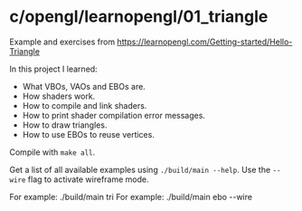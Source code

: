 # c/opengl/learnopengl/01_triangle

Example and exercises from https://learnopengl.com/Getting-started/Hello-Triangle

In this project I learned:
- What VBOs, VAOs and EBOs are.
- How shaders work.
- How to compile and link shaders.
- How to print shader compilation error messages.
- How to draw triangles.
- How to use EBOs to reuse vertices.

Compile with `make all`.

Get a list of all available examples using `./build/main --help`.
Use the `--wire` flag to activate wireframe mode.

For example: ./build/main tri
For example: ./build/main ebo --wire
